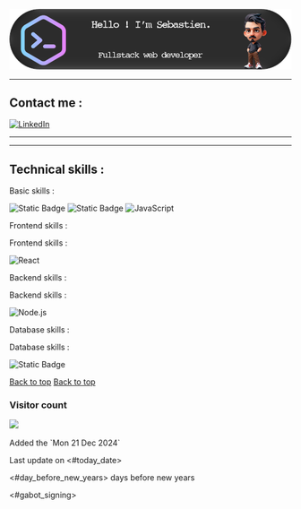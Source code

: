 
![Profile Banner](./images/github-header-image.png)

---
## Contact me :

[![LinkedIn](https://img.shields.io/badge/LinkedIn-0077B5?style=for-the-badge&logo=linkedin&logoColor=white)](https://linkedin.com/in/votreprofil)
<!--[![Email](https://img.shields.io/badge/Email-D14836?style=for-the-badge&logo=gmail&logoColor=white)](mailto:votremail@example.com)-->

---
---
## Technical skills :

Basic skills :

![Static Badge](https://img.shields.io/badge/html5-black?style=for-the-badge&logo=html5&logoColor=white&color=%23FF6600)
![Static Badge](https://img.shields.io/badge/css-black?style=for-the-badge&logo=css3&color=%23663399)
![JavaScript](https://img.shields.io/badge/JavaScript-F7DF1E?style=for-the-badge&logo=javascript&logoColor=black)

Frontend skills :

Frontend skills :

![React](https://img.shields.io/badge/React-61DAFB?style=for-the-badge&logo=react&logoColor=black)

Backend skills :



Backend skills :


![Node.js](https://img.shields.io/badge/Node.js-339933?style=for-the-badge&logo=node-dot-js&logoColor=white)

Database skills : 

Database skills : 

![Static Badge](https://img.shields.io/badge/solidity-black?style=for-the-badge&logo=solidity&color=%235554d9)

[Back to top](#top)
[Back to top](#top)
<!--
![Python](https://img.shields.io/badge/Python-3776AB?style=for-the-badge&logo=python&logoColor=white)
## Statistiques GitHub
![Contributions](https://github-readme-stats.vercel.app/api?username=votre-nom-d-utilisateur&show_icons=true&theme=radical)
![Langues](https://github-readme-stats.vercel.app/api/top-langs/?username=votre-nom-d-utilisateur&layout=compact&theme=radical)

Here are some ideas to get you started:

- 🔭 I’m currently working on ...
- 🌱 I’m currently learning ...
- 👯 I’m looking to collaborate on ...
- 🤔 I’m looking for help with ...
- 💬 Ask me about ...
- 📫 How to reach me: ...
- 😄 Pronouns: ...
- ⚡ Fun fact: ...
-->

### Visitor count

<img src="https://profile-counter.glitch.me/s-jdd/count.svg" />

Added the \`Mon 21 Dec 2024\`

Last update on <#today_date>

<#day_before_new_years> days before new years

<#gabot_signing>
